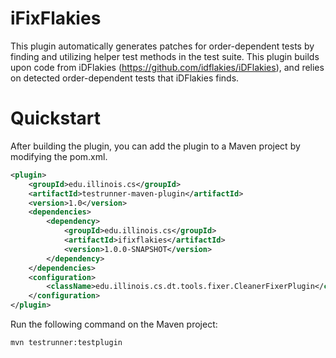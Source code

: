 # iFixFlakies

This plugin automatically generates patches for order-dependent tests by finding and utilizing helper test methods in the test suite.
This plugin builds upon code from iDFlakies (https://github.com/idflakies/iDFlakies), and relies on detected order-dependent tests that iDFlakies finds.

# Quickstart

After building the plugin, you can add the plugin to a Maven project by modifying the pom.xml.

```xml
<plugin>
    <groupId>edu.illinois.cs</groupId>
    <artifactId>testrunner-maven-plugin</artifactId>
    <version>1.0</version>
    <dependencies>
        <dependency>
            <groupId>edu.illinois.cs</groupId>
            <artifactId>ifixflakies</artifactId>
            <version>1.0.0-SNAPSHOT</version>
        </dependency>
    </dependencies>
    <configuration>
        <className>edu.illinois.cs.dt.tools.fixer.CleanerFixerPlugin</className>
    </configuration>
</plugin>
```

Run the following command on the Maven project:
```
mvn testrunner:testplugin
```
